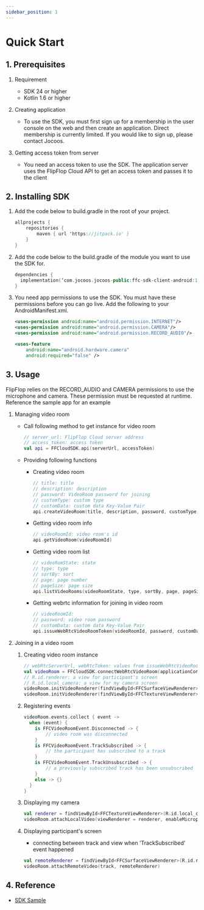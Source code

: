 ```yaml
---
sidebar_position: 1
---
```


# Quick Start

## 1. Prerequisites

   1. Requirement
      * SDK 24 or higher
      * Kotlin 1.6 or higher

   2. Creating application
      * To use the SDK, you must first sign up for a membership in the user console on the web and then create an application. Direct membership is currently limited. If you would like to sign up, please contact Jocoos.

   3. Getting access token from server
      * You need an access token to use the SDK. The application server uses the FlipFlop Cloud API to get an access token and passes it to the client

## 2. Installing SDK

   1. Add the code below to build.gradle in the root of your project.

      ```kotlin
      allprojects {
          repositories {
              maven { url 'https://jitpack.io' }
          }
      }
      ```

   2. Add the code below to the build.gradle of the module you want to use the SDK for.

      ```kotlin
      dependencies {
        implementation(‘com.jocoos.jocoos-public:ffc-sdk-client-android:1.1.3’)
      }
      ```

   3. You need app permissions to use the SDK. You must have these permissions before you can go live. Add the following to your AndroidManifest.xml.

      ```xml
      <uses-permission android:name="android.permission.INTERNET"/>
      <uses-permission android:name="android.permission.CAMERA"/>
      <uses-permission android:name="android.permission.RECORD_AUDIO"/>
      
      <uses-feature
          android:name="android.hardware.camera"
          android:required="false" />
      ```

## 3. Usage

FlipFlop relies on the RECORD_AUDIO and CAMERA permissions to use the microphone and camera. These permission must be requested at runtime. Reference the sample app for an example

1. Managing video room
   * Call following method to get instance for video room

        ```kotlin
        // server_url: FlipFlop Cloud server address
        // access_token: access token
        val api = FFCloudSDK.api(serverUrl, accessToken)
        ```

   * Providing following functions
     * Creating video room
  
       ```kotlin
       // title: title
       // description: description
       // password: VideoRoom password for joining
       // customType: custom type
       // customData: custom data Key-Value Pair
       api.createVideoRoom(title, description, password, customType, customData)
       ```

     * Getting video room info

       ```kotlin
       // videoRoomId: video room's id
       api.getVideoRoom(videoRoomId)
       ```

     * Getting video room list

       ```kotlin
       // videoRomState: state
       // type: type
       // sortBy: sort
       // page: page number
       // pageSize: page size
       api.listVideoRooms(videoRoomState, type, sortBy, page, pageSize)
       ```

     * Getting webrtc information for joining in video room

       ```kotlin
       // videoRoomId: 
       // password: video room password
       // customData: custom data Key-Value Pair
       api.issueWebRtcVideoRoomToken(videoRoomId, password, customData)
       ```

2. Joining in a video room
   1. Creating video room instance
  
      ```kotlin
      // webRtcServerUrl, webRtcToken: values from issueWebRtcVideoRoomToken
      val videoRoom = FFCloudSDK.connectWebRtcVideoRoom(applicationContext, webRtcServerUrl, webRtcToken)
      // R.id.renderer: a view for participant's screen
      // R.id.local_camera: a view for my camera screen
      videoRoom.initVideoRenderer(findViewById<FFCSurfaceViewRenderer>(R.id.renderer))
      videoRoom.initVideoRenderer(findViewById<FFCTextureViewRenderer>(R.id.local_camera))
      ```

   2. Registering events
  
      ```kotlin
      videoRoom.events.collect { event ->
        when (event) {
          is FFCVideoRoomEvent.Disconnected -> {
              // video room was disconnected
          }
          is FFCVideoRoomEvent.TrackSubscribed -> {
              // the participant has subscribed to a track
          }
          is FFCVideoRoomEvent.TrackUnsubscribed -> {
              // a previously subscribed track has been unsubscribed
          }
          else -> {}
        }
      }
      ```

   3. Displaying my camera

      ```kotlin
      val renderer = findViewById<FFCTextureViewRenderer>(R.id.local_camera)
      videoRoom.attachLocalVideo(viewRenderer = renderer, enableMicrophone = false, enableCamera = true)
      ```

   4. Displaying participant's screen
      * connecting between track and view when 'TrackSubscribed' event happened

      ```kotlin
      val remoteRenderer = findViewById<FFCSurfaceViewRenderer>(R.id.renderer)
      videoRoom.attachRemoteVideo(track, remoteRenderer)
      ```

## 4. Reference

* [SDK Sample](https://github.com/jocoos-public/ffc-sdk-client-android-sample)
